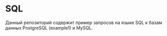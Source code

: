 # SQL
Данный репозиторий содержит пример запросов на языке SQL к базам данных 
PostgreSQL (example1) и MySQL.
